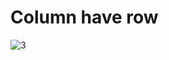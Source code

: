 # Column have row

![3](https://user-images.githubusercontent.com/88321261/131130042-f669e0a2-0b9a-4001-9af2-1bee2f131c8d.png)
